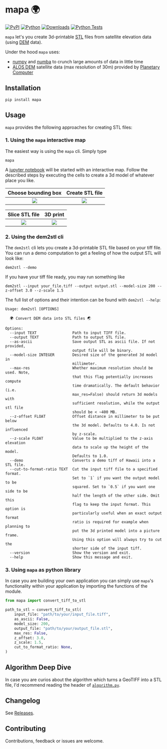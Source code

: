 # mapa 🌍

[![PyPI](https://badge.fury.io/py/mapa.svg)](https://badge.fury.io/py/mapa)
[![Python](https://img.shields.io/pypi/pyversions/mapa.svg?style=plastic)](https://badge.fury.io/py/mapa)
[![Downloads](https://pepy.tech/badge/mapa/month)](https://pepy.tech/project/mapa)
[![Python Tests](https://github.com/fgebhart/mapa/actions/workflows/test.yml/badge.svg)](https://github.com/fgebhart/mapa/actions/workflows/test.yml)

`mapa` let's you create 3d-printable [STL](https://en.wikipedia.org/wiki/STL_(file_format)) files from satellite
elevation data (using [DEM](https://en.wikipedia.org/wiki/Digital_elevation_model) data).

Under the hood `mapa` uses:
* [numpy](https://numpy.org/) and [numba](https://numba.pydata.org/) to crunch large amounts of data in little time
* [ALOS DEM](https://planetarycomputer.microsoft.com/dataset/alos-dem) satellite data (max resolution of 30m) provided by
  [Planetary Computer](https://planetarycomputer.microsoft.com/)


## Installation
```
pip install mapa
```

## Usage
`mapa` provides the following approaches for creating STL files:

### 1. Using the `mapa` interactive map
The easiest way is using the `mapa` cli. Simply type
```
mapa
```
A [jupyter notebook](https://jupyter.org/) will be started with an interactive map. Follow the described steps by
executing the cells to create a 3d model of whatever place you like.

 Choose bounding box    | Create STL file
:-------------------------:|:-------------------------:
![](https://i.imgur.com/76hcx9N.jpg)  |  ![](https://i.imgur.com/llvxlrk.png)

 Slice STL file         | 3D print
:-------------------------:|:-------------------------:
![](https://i.imgur.com/AKSRHbK.jpg)  |  ![](https://i.imgur.com/WQn9nwY.png)

### 2. Using the dem2stl cli
The `dem2stl` cli lets you create a 3d-printable STL file based on your tiff file. You can run a demo computation to get
a feeling of how the output STL will look like:
```
dem2stl --demo
```
If you have your tiff file ready, you may run something like
```
dem2stl --input your_file.tiff --output output.stl --model-size 200 --z-offset 3.0 --z-scale 1.5
```
The full list of options and their intention can be found with `dem2stl --help`:
```
Usage: dem2stl [OPTIONS]

  🌍 Convert DEM data into STL files 🌏

Options:
  --input TEXT                Path to input TIFF file.
  --output TEXT               Path to output STL file.
  --as-ascii                  Save output STL as ascii file. If not provided,
                              output file will be binary.
  --model-size INTEGER        Desired size of the generated 3d model in
                              millimeter.
  --max-res                   Whether maximum resolution should be used. Note,
                              that this flag potentially increases compute
                              time dramatically. The default behavior (i.e.
                              max_res=False) should return 3d models with
                              sufficient resolution, while the output stl file
                              should be < ~400 MB.
  --z-offset FLOAT            Offset distance in millimeter to be put below
                              the 3d model. Defaults to 4.0. Is not influenced
                              by z-scale.
  --z-scale FLOAT             Value to be multiplied to the z-axis elevation
                              data to scale up the height of the model.
                              Defaults to 1.0.
  --demo                      Converts a demo tiff of Hawaii into a STL file.
  --cut-to-format-ratio TEXT  Cut the input tiff file to a specified format.
                              Set to `1` if you want the output model to be
                              squared. Set to `0.5` if you want one side to be
                              half the length of the other side. Omit this
                              flag to keep the input format. This option is
                              particularly useful when an exact output format
                              ratio is required for example when planning to
                              put the 3d printed model into a picture frame.
                              Using this option will always try to cut the
                              shorter side of the input tiff.
  --version                   Show the version and exit.
  --help                      Show this message and exit.
```

### 3. Using `mapa` as python library
In case you are building your own application you can simply use `mapa`'s functionality within your application by importing the functions of the module.
```python
from mapa import convert_tiff_to_stl

path_to_stl = convert_tiff_to_stl(
    input_file: "path/to/your/input_file.tiff",
    as_ascii: False,
    model_size: 200,
    output_file: "path/to/your/output_file.stl",
    max_res: False,
    z_offset: 3.0,
    z_scale: 1.5,
    cut_to_format_ratio: None,
)
```


## Algorithm Deep Dive

In case you are curios about the algorithm which turns a GeoTIFF into a STL file, I'd recommend reading the header of
[`algorithm.py`](https://github.com/fgebhart/mapa/blob/main/mapa/algorithm.py).


## Changelog

See [Releases](https://github.com/fgebhart/mapa/releases).


## Contributing

Contributions, feedback or issues are welcome.
